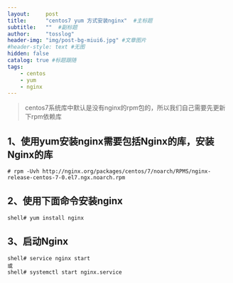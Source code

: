 ```yaml
---
layout:     post 
title:      "centos7 yum 方式安装nginx"  #主标题
subtitle:   ""  #副标题
author:     "tosslog" 
header-img: "img/post-bg-miui6.jpg" #文章图片
#header-style: text #无图
hidden: false
catalog: true #标题跟随
tags: 
    - centos
    - yum
    - nginx
---
```


> centos7系统库中默认是没有nginx的rpm包的，所以我们自己需要先更新下rpm依赖库
## 1、使用yum安装nginx需要包括Nginx的库，安装Nginx的库
```shell
# rpm -Uvh http://nginx.org/packages/centos/7/noarch/RPMS/nginx-release-centos-7-0.el7.ngx.noarch.rpm
```
## 2、使用下面命令安装nginx
``` shell
shell# yum install nginx
```
## 3、启动Nginx
``` shell
shell# service nginx start
或
shell# systemctl start nginx.service
```
